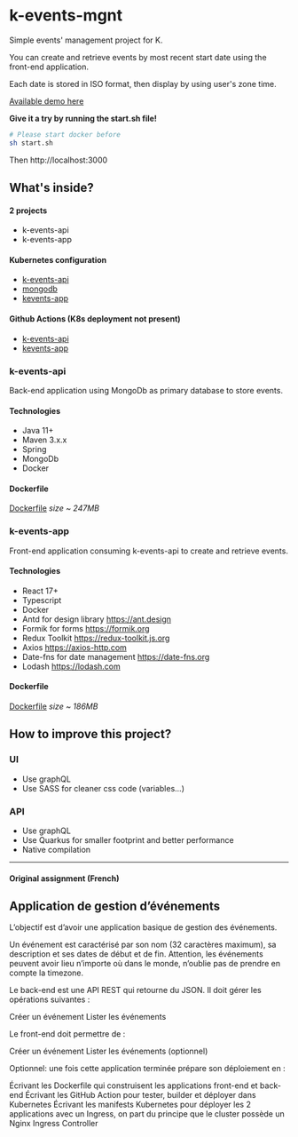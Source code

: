 # k-events-mgnt

Simple events' management project for K.

You can create and retrieve events by most recent start date using the front-end application.

Each date is stored in ISO format, then display by using user's zone time.

[Available demo here](docs/demo.mov)

**Give it a try by running the start.sh file!**

```bash
# Please start docker before
sh start.sh
```

Then http://localhost:3000

## What's inside?

#### 2 projects
- k-events-api
- k-events-app

#### Kubernetes configuration
- [k-events-api](kubernetes/deploy_api.yml)
- [mongodb](kubernetes/deploy_db.yml)
- [kevents-app](kubernetes/deploy_ui.yml)

#### Github Actions (K8s deployment not present)
- [k-events-api](.github/workflows/api.yml)
- [kevents-app](.github/workflows/ui.yml)

### k-events-api

Back-end application using MongoDb as primary database to store events.

#### Technologies
- Java 11+
- Maven 3.x.x
- Spring
- MongoDb
- Docker

#### Dockerfile
[Dockerfile](Dockerfile_API) _size ~ 247MB_

### k-events-app

Front-end application consuming k-events-api to create and retrieve events.

#### Technologies
- React 17+
- Typescript
- Docker
- Antd for design library https://ant.design
- Formik for forms https://formik.org
- Redux Toolkit https://redux-toolkit.js.org
- Axios https://axios-http.com
- Date-fns for date management https://date-fns.org 
- Lodash https://lodash.com

#### Dockerfile
[Dockerfile](Dockerfile_APP) _size ~ 186MB_

## How to improve this project?

### UI
- Use graphQL
- Use SASS for cleaner css code (variables...)

### API
- Use graphQL
- Use Quarkus for smaller footprint and better performance
- Native compilation

-----------------------------

#### Original assignment (French)

## Application de gestion d’événements

L’objectif est d’avoir une application basique de gestion des événements.

Un événement est caractérisé par son nom (32 caractères maximum), sa description et ses dates de début et de fin. Attention, les événements peuvent avoir lieu n’importe où dans le monde, n’oublie pas de prendre en compte la timezone.

Le back-end est une API REST qui retourne du JSON. Il doit gérer les opérations suivantes :

Créer un événement
Lister les événements

Le front-end doit permettre de :

Créer un événement
Lister les événements (optionnel)
 
Optionnel: une fois cette application terminée prépare son déploiement en :

Écrivant les Dockerfile qui construisent les applications front-end et back-end
Écrivant les GitHub Action pour tester, builder et déployer dans Kubernetes
Écrivant les manifests Kubernetes pour déployer les 2 applications avec un Ingress, on part du principe que le cluster possède un Nginx Ingress Controller
